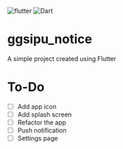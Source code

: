 ![flutter](https://img.shields.io/badge/Flutter-Framework-brightgreen?logo=flutter)
![Dart](https://img.shields.io/badge/Dart-Language-blue?logo=dart)
# ggsipu_notice
A simple project created using Flutter
# To-Do
 - [ ] Add app icon
 - [ ] Add splash screen
 - [ ] Refactor the app
 - [ ] Push notification
 - [ ] Settings page
